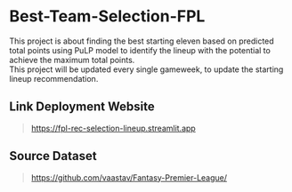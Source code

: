 # Best-Team-Selection-FPL
This project is about finding the best starting eleven based on predicted total points using PuLP model to identify the lineup with the potential to achieve the maximum total points. <br>
This project will be updated every single gameweek, to update the starting lineup recommendation.

## Link Deployment Website
> https://fpl-rec-selection-lineup.streamlit.app

## Source Dataset
> https://github.com/vaastav/Fantasy-Premier-League/
